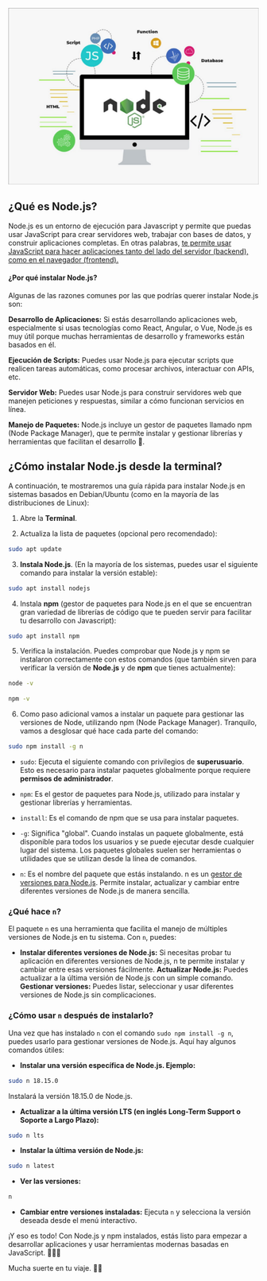 ![Node JS](../../docs/nodejs_img.png)

## ¿Qué es Node.js?

Node.js es un entorno de ejecución para Javascript y permite que puedas usar JavaScript para crear servidores web, trabajar con bases de datos, y construir aplicaciones completas. En otras palabras, <u>te permite usar JavaScript para hacer aplicaciones tanto del lado del servidor (backend), como en el navegador (frontend).</u>

#### ¿Por qué instalar Node.js?
Algunas de las razones comunes por las que podrías querer instalar Node.js son:

**Desarrollo de Aplicaciones:** Si estás desarrollando aplicaciones web, especialmente si usas tecnologías como React, Angular, o Vue, Node.js es muy útil porque muchas herramientas de desarrollo y frameworks están basados en él.

**Ejecución de Scripts:** Puedes usar Node.js para ejecutar scripts que realicen tareas automáticas, como procesar archivos, interactuar con APIs, etc.

**Servidor Web:** Puedes usar Node.js para construir servidores web que manejen peticiones y respuestas, similar a cómo funcionan servicios en línea.

**Manejo de Paquetes:** Node.js incluye un gestor de paquetes llamado npm (Node Package Manager), que te permite instalar y gestionar librerías y herramientas que facilitan el desarrollo :raised_hands:.

## **¿Cómo instalar Node.js desde la terminal?**
A continuación, te mostraremos una guía rápida para instalar Node.js en sistemas basados en Debian/Ubuntu (como en la mayoría de las distribuciones de Linux):

1. Abre la **Terminal**.

2. Actualiza la lista de paquetes (opcional pero recomendado):
```bash
sudo apt update
```
3. **Instala Node.js**. (En la mayoría de los sistemas, puedes usar el siguiente comando para instalar la versión estable):
```bash
sudo apt install nodejs
```

4. Instala **npm** (gestor de paquetes para Node.js en el que se encuentran gran variedad de librerías de código que te pueden servir para facilitar tu desarrollo con Javascript):
```bash
sudo apt install npm
```

5. Verifica la instalación. Puedes comprobar que Node.js y npm se instalaron correctamente con estos comandos (que también sirven para verificar la versión de **Node.js** y de **npm** que tienes actualmente):
```bash
node -v
```
```bash
npm -v
```

6. Como paso adicional vamos a instalar un paquete para gestionar las versiones de Node, utilizando npm (Node Package Manager). Tranquilo, vamos a desglosar qué hace cada parte del comando:

```bash
sudo npm install -g n
```
- `sudo`: Ejecuta el siguiente comando con privilegios de **superusuario**. Esto es necesario para instalar paquetes globalmente porque requiere **permisos de administrador**.

- `npm`: Es el gestor de paquetes para Node.js, utilizado para instalar y gestionar librerías y herramientas.

- `install`: Es el comando de npm que se usa para instalar paquetes.

- `-g`: Significa "global". Cuando instalas un paquete globalmente, está disponible para todos los usuarios y se puede ejecutar desde cualquier lugar del sistema. Los paquetes globales suelen ser herramientas o utilidades que se utilizan desde la línea de comandos.
- `n`: Es el nombre del paquete que estás instalando. n es un <u>gestor de versiones para Node.js</u>. Permite instalar, actualizar y cambiar entre diferentes versiones de Node.js de manera sencilla.

### ¿Qué hace `n`?
El paquete `n` es una herramienta que facilita el manejo de múltiples versiones de Node.js en tu sistema. Con `n`, puedes:

- **Instalar diferentes versiones de Node.js:** Si necesitas probar tu aplicación en diferentes versiones de Node.js, n te permite instalar y cambiar entre esas versiones fácilmente.
**Actualizar Node.js:** Puedes actualizar a la última versión de Node.js con un simple comando.
**Gestionar versiones:** Puedes listar, seleccionar y usar diferentes versiones de Node.js sin complicaciones.

### ¿Cómo usar `n` después de instalarlo?
Una vez que has instalado `n` con el comando `sudo npm install -g n`, puedes usarlo para gestionar versiones de Node.js. Aquí hay algunos comandos útiles:

- **Instalar una versión específica de Node.js. Ejemplo:**
```bash
sudo n 18.15.0
```
Instalará la versión 18.15.0 de Node.js.
- **Actualizar a la última versión LTS (en inglés Long-Term Support o Soporte a Largo Plazo):**
```bash
sudo n lts
```
- **Instalar la última versión de Node.js:**
```bash
sudo n latest
```
- **Ver las versiones:**
```bash
n
```
- **Cambiar entre versiones instaladas:** Ejecuta `n` y selecciona la versión deseada desde el menú interactivo.

¡Y eso es todo! Con Node.js y npm instalados, estás listo para empezar a desarrollar aplicaciones y usar herramientas modernas basadas en JavaScript. :clap::clap::clap:

Mucha suerte en tu viaje. :rocket::milky_way: